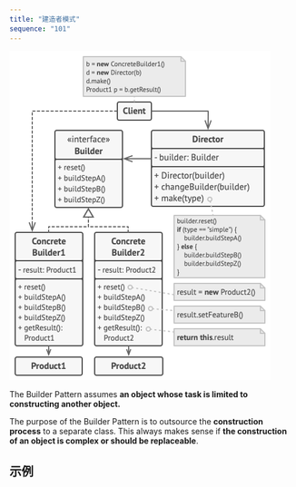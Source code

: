 ```yaml
---
title: "建造者模式"
sequence: "101"
---
```


![](/assets/images/design-pattern/diagrams/builder-structure.png)

The Builder Pattern assumes **an object whose task is limited to constructing another object.**

The purpose of the Builder Pattern is to outsource the **construction process** to a separate class.
This always makes sense if **the construction of an object is complex or should be replaceable**.

## 示例





